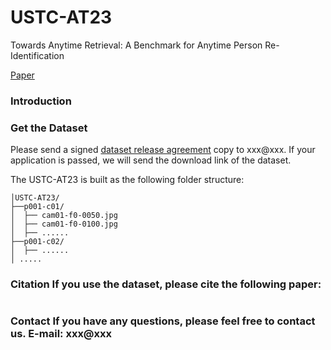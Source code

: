 # USTC-AT23
Towards Anytime Retrieval: A Benchmark for Anytime Person Re-Identification

[Paper]()
### Introduction

### Get the Dataset
Please send a signed [dataset release agreement]() copy to xxx@xxx. If your application is passed, we will send the download link of the dataset.

The USTC-AT23 is built as the following folder structure:
```
│USTC-AT23/
├──p001-c01/
│  ├── cam01-f0-0050.jpg
│  ├── cam01-f0-0100.jpg
│  ├── ......
├──p001-c02/
│  ├── ......
│ .....
```

### Citation If you use the dataset, please cite the following paper: 
```  
```

### Contact If you have any questions, please feel free to contact us. E-mail: xxx@xxx
